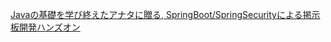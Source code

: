 [Javaの基礎を学び終えたアナタに贈る, SpringBoot/SpringSecurityによる掲示板開発ハンズオン](https://zenn.dev/angelica/books/52be1e365c61ea)